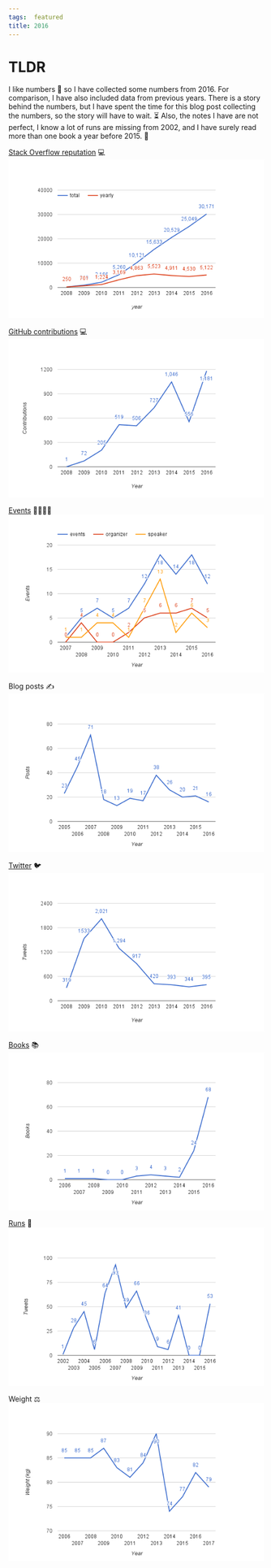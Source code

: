 ```yaml
---
tags:  featured
title: 2016
---
```

# TLDR
I like numbers 💓 so I have collected some numbers from 2016. For comparison, I have also included data from previous years. There is a story behind the numbers, but I have spent the time for this blog post collecting the numbers, so the story will have to wait. ⏳ Also, the notes I have are not perfect, I know a lot of runs are missing from 2002, and I have surely read more than one book a year before 2015. 🤔

[Stack Overflow reputation](http://stackexchange.com/leagues/1/year/stackoverflow/2008-01-01) 💻
![Stack Overflow reputation](/assets/stackoverflow.png "Stack Overflow reputation")

[GitHub contributions](https://github.com/zeljkofilipin?tab=overview&from=2008-12-01&to=2008-12-31) 💻
![GitHub contributions](/assets/github.png "GitHub contributions")

[Events](/event) 👨‍👩‍👧‍👦
![Events](/assets/events.png "Events")

Blog posts ✍️
![Blog posts](/assets/blog.png "Blog posts")

[Twitter](https://twitter.com/zeljkofilipin) 🐦
![Twitter](/assets/twitter.png "Twitter")

[Books](https://www.goodreads.com/user/year_in_books/2016/62374925) 📚
![Books](/assets/books.png "Books")

[Runs](https://www.strava.com/athletes/15390036) 🏃
![Runs](/assets/runs.png "Runs")

Weight ⚖
![Weight](/assets/weight.png "Weight")
